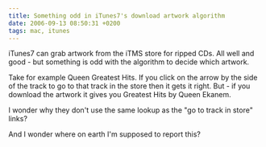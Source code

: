 ```yaml
---
title: Something odd in iTunes7's download artwork algorithm
date: 2006-09-13 08:50:31 +0200
tags: mac, itunes
---
```


iTunes7 can grab artwork from the iTMS store for ripped CDs. All well and good - but something is odd with the algorithm to decide which artwork.

Take for example Queen Greatest Hits. If you click on the arrow by the side of the track to go to that track in the store then it gets it right. But - if you download the artwork it gives you Greatest Hits by Queen Ekanem.

I wonder why they don't use the same lookup as the "go to track in store" links?

And I wonder where on earth I'm supposed to report this?
